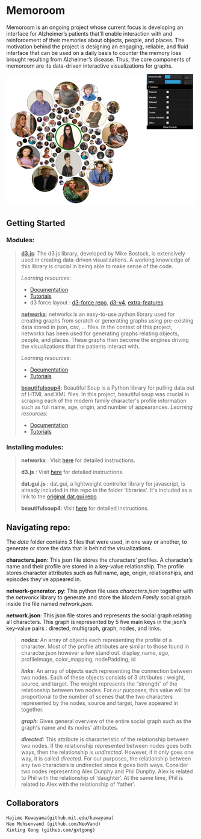 

# Memoroom
Memoroom is an ongoing project whose current focus is developing an interface for Alzheimer’s patients that'll enable interaction with and reinforcement of their memories about objects, people, and places. The motivation behind the project is designing an engaging, reliable, and fluid interface that can be used on a daily basis to counter the memory loss brought resulting from Alzheimer’s disease. Thus, the core components of memoroom are its data-driven interactive visualizations for graphs.

<p align="center">
	<img src="https://github.com/VictorSindato/Memoroom/blob/master/assets/memoroom.jpg" alt="memoroom interface"/>
</p>

## Getting Started

### Modules:
>
> <u>**d3.js**</u>:
> The d3.js library, developed by Mike Bostock, is extensively used in creating data-driven visualizations.
> A working knowledge of this library is crucial in being able to make sense of the code.
>
> *Learning resources*:
> - [Documentation](https://github.com/d3/d3/wiki)
> - [Tutorials](https://github.com/d3/d3/wiki/Tutorials)
> - d3 force layout :  [d3-force repo](https://github.com/d3/d3-force), [d3-v4](https://github.com/d3/d3/wiki/Tutorials#d3-v4), [extra-features](http://www.coppelia.io/2014/07/an-a-to-z-of-extra-features-for-the-d3-force-layout/)
>
> <u>**networkx**</u>:
> networkx is an easy-to-use python library used for creating graphs from scratch or generating graphs using pre-existing data stored in json, csv, ... files. In the context of this project, networkx has been used for generating graphs relating objects, people, and places. These graphs then become the engines driving the visualizations that the patients interact with.
>
> *Learning resources*:
> - [Documentation](https://networkx.github.io/documentation/stable/reference/index.html)
> - [Tutorials](https://networkx.github.io/documentation/stable/tutorial.html)
>
><u>**beautifulsoup4**</u>: 
>Beautiful Soup is a Python library for pulling data out of HTML and XML files. In this project, beautiful soup was crucial in scraping each of the modern family character's profile information such as full name, age, origin, and number of appearances.
>*Learning resources*:
> - [Documentation](https://www.crummy.com/software/BeautifulSoup/bs4/doc/)
>  - [Tutorials](https://www.crummy.com/software/BeautifulSoup/bs4/doc/#quick-start)




### Installing modules:  
> __networkx__ : Visit <a href="https://networkx.github.io/documentation/stable/install.html">here</a> for detailed instructions.
> 
> __d3.js__ : Visit <a href="https://github.com/d3/d3/wiki#installing">here</a> for detailed instructions.
>
>__dat.gui.js__ : dat.gui, a lightweight controller library for javascript, is already included in this repo in the folder 'libraries'. It's included as a link to the <a href="https://github.com/dataarts/dat.gui"> original dat.gui repo</a> .
>
>__beautifulsoup4__: Visit [here](https://www.crummy.com/software/BeautifulSoup/bs4/doc/#installing-beautiful-soup) for detailed instructions.

## Navigating repo:
The _data_ folder contains 3 files that were used, in one way or another, to generate or store the data that is behind the visualizations.

__characters.json__: This json file stores the characters’ profiles. A character’s name and their profile are stored in a key-value relationship. The profile stores character attributes such as full name, age, origin, relationships, and episodes they’ve appeared in.
> 
__network-generator. py__: This python file uses _characters.json_ together with the _networkx_ library to generate and store the _Modern Family_ social graph inside the file named _network.json._
>  
 __network.json__: This json file stores and represents the social graph relating all characters. This graph is represented by 5 five main keys in the json’s key-value pairs : directed, multigraph, graph, nodes, and links. 
> ***nodes***: An array of objects each representing the profile of a character. Most of the profile attributes are similar to those found in character.json however a few stand out. display_name, ego, profileImage, color_mapping, nodePadding, id
>
>***links***: An array of objects each representing the connection between two nodes. Each of these objects consists of 3 attributes : weight, source, and target. The weight represents the “strength” of the relationship between two nodes. For our purposes, this value will be proportional to the number of scenes that the two characters represented by the nodes, source and target, have appeared in together.
>
>***graph***: Gives general overview of the entire social graph such as the graph's name and its nodes' attributes.
>
>***directed***: This attribute is characteristic of the relationship between two nodes. If the relationship represented between nodes goes both ways, then the relationship is *undirected*. However, if it only goes one way, it is called *directed*. For our purposes, the relationship between any two characters is undirected since it goes both ways. Consider two nodes representing Alex Dunphy and Phil Dunphy. Alex is related to Phil with the relationship of ‘daughter’. At the same time, Phil is related to Alex with the relationship of ‘father’. 

## Collaborators
	Hajime Kuwayama(github.mit.edu/kuwayama)
	Neo Mohsenvand (github.com/NeoVand)
	Xinting Gong (github.com/gxtgong)